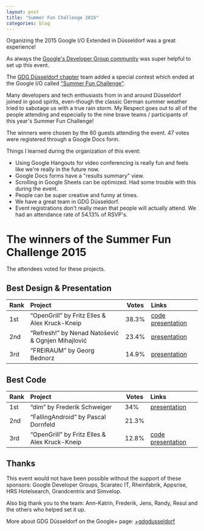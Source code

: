 ```yaml
---
layout: post
title: "Summer Fun Challenge 2015"
categories: blog
---
```


Organizing the 2015 Google I/O Extended in Düsseldorf was a great experience!

As always the [Google's Developer Group community](https://developers.google.com/groups/) was super helpful to set up this event.

The [GDG Düsseldorf chapter](https://developers.google.com/groups/chapter/107373371386267684213/) team added a special contest which ended at the Google I/O called ["Summer Fun Challenge"](https://plus.google.com/107373371386267684213/posts/4Ha7AJL8SPM).

Many developers and tech enthusiasts from in and around Düsseldorf joined in good spirits, even-though the classic German summer weather tried to sabotage us with a true rain storm. My Respect goes out to all of the people attending and especially to the nine brave teams / participants of this year's Summer Fun Challenge!

The winners were chosen by the 60 guests attending the event. 47 votes were registered through a Google Docs form.

Things I learned during the organization of this event:

- Using Google Hangouts for video conferencing is really fun and feels like we're really in the future now.
- Google Docs forms have a "results summary" view.
- Scrolling in Google Sheets can be optimized. Had some trouble with this during the event.
- People can be super creative and funny at times.
- We have a great team in GDG Düsseldorf.
- Event registrations don't really mean that people will actually attend. We had an attendance rate of 54.13% of RSVP's.

# The winners of the Summer Fun Challenge 2015

The attendees voted for these projects.

## Best Design & Presentation

| Rank      | Project | Votes | Links | 
|:----------|:--------|-------|:------|
| 1st | “OpenGrill” by Fritz Elles & Alex Kruck-Kneip | 38.3% | [code](https://github.com/FedericoElles/opunguriru) [presentation](https://docs.google.com/presentation/d/1l-nmOoInxsZju7evPHSm-5Efgv1opOMTJ1xVik6K4XM/pub?start=false&loop=false&delayms=3000) |
| 2nd | “Refresh!” by Nenad Natošević & Ognjen Mihajlović | 23.4% | [presentation](https://docs.google.com/presentation/d/1Rpo6OKqC4PqpHIi1E7gQdSfnAdX1pc2jpCz2yf1eXd8/) |
| 3rd | “FREIRAUM” by Georg Bednorz | 14.9% | [presentation](http://de.slideshare.net/GeorgBednorz/freiraum-georg-bednorz) |

## Best Code

| Rank      | Project | Votes | Links | 
|:----------|:--------|-------|:------|
| 1st | “dim” by Frederik Schweiger | 34% | [presentation](https://docs.google.com/presentation/d/1TYADtKHSGvGIgDjUyzAUdrccj7qCHBoZZLE2pzcRr2o/edit?usp=sharing) |
| 2nd | “FallingAndroid” by Pascal Dornfeld | 21.3% | |
| 3rd | “OpenGrill” by Fritz Elles & Alex Kruck-Kneip | 12.8% | [code](https://github.com/FedericoElles/opunguriru) [presentation](https://docs.google.com/presentation/d/1l-nmOoInxsZju7evPHSm-5Efgv1opOMTJ1xVik6K4XM/pub?start=false&loop=false&delayms=3000) |

## Thanks

This event would not have been possible without the support of these sponsors: Google Developer Groups, Scaratec IT, Rheinfabrik, Appsrise, HRS Hotelsearch, Grandcentrix and Simvelop.

Also big thank you to the team: Ann-Katrin, Frederik, Jens, Randy, Resul and the others who helped set it up.

More about GDG Düsseldorf on the Google+ page: [+gdgdusseldorf](https://plus.google.com/107373371386267684213)﻿
